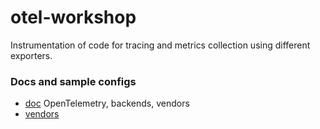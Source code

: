 # otel-workshop

Instrumentation of code for tracing and metrics collection using different exporters.

### Docs and sample configs

- [doc](doc/) OpenTelemetry, backends, vendors
- [vendors](cmd/)
